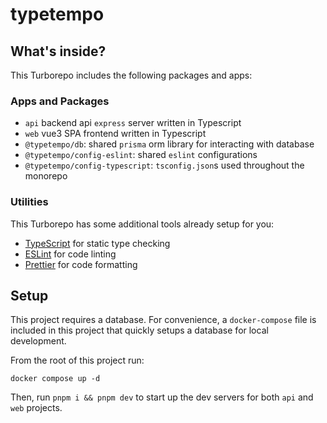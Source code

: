 # typetempo

## What's inside?

This Turborepo includes the following packages and apps:

### Apps and Packages

-   `api` backend api `express` server written in Typescript
-   `web` vue3 SPA frontend written in Typescript
-   `@typetempo/db`: shared `prisma` orm library for interacting with database
-   `@typetempo/config-eslint`: shared `eslint` configurations
-   `@typetempo/config-typescript`: `tsconfig.json`s used throughout the monorepo

### Utilities

This Turborepo has some additional tools already setup for you:

-   [TypeScript](https://www.typescriptlang.org/) for static type checking
-   [ESLint](https://eslint.org/) for code linting
-   [Prettier](https://prettier.io) for code formatting

## Setup

This project requires a database. For convenience, a `docker-compose` file is included in this project that quickly setups a database for local development.

From the root of this project run:

`docker compose up -d`

Then, run `pnpm i && pnpm dev` to start up the dev servers for both `api` and `web` projects.
